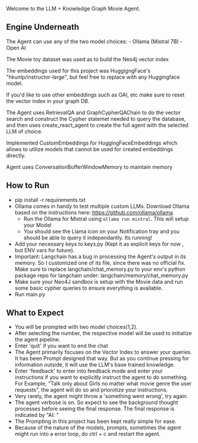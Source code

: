 Welcome to the LLM + Knowledge Graph Movie Agent.

## Engine Underneath

The Agent can use any of the two model choices:
    - Ollama (Mistral 7B)
    - Open AI

The Movie toy dataset was used as to build the Neo4j vector index

The embeddings used for this project was HuggigngFace's "hkunlp/instructor-large", but feel free to replace with any Huggingface model.

If you'd like to use other embeddings such as OAI, etc make sure to reset the vector index in your graph DB.

The Agent uses RetrievalQA and GraphCypherQAChain to do the vector search and construct the Cypher statemet needed to query the database, and then uses create_react_agent to create the full agent with the selected LLM of choice.

Implemented CustomEmbeddings for HuggingFaceEmbeddings which allows to utilize models that cannot be used for created embeddings directly.

Agent uses ConversationBufferWindowMemory to maintain memory

## How to Run

- pip install -r requirements.txt
- Ollama comes in handy to test multiple custom LLMs. Download Ollama based on the instructions here: https://github.com/ollama/ollama 
    - Run the Ollama for Mistral using `ollama run mistral`. This will setup your Model
    - You should see the Llama icon on your Notification tray and you should be able to query it independantly. Its running!
- Add your necessary keys to keys.py (Kept it as explicit keys for now , but ENV vars for future).
- Important: Langchain has a bug in processing the Agent's output in its memory. So I customized one of its file, since there was no official fix. Make sure to replace langchain/chat_memory.py to your env's python package repo for langchain under: langchain/memory/chat_memory.py
- Make sure your Neo4J sandbox is setup with the Movie data and run some basic cypher queries to ensure everything is available.
- Run main.py

## What to Expect

- You will be prompted with two model choices(1,2).
- After selecting the number, the respective model will be used to initialize the agent pipeline.
- Enter 'quit' if you want to end the chat
- The Agent primarily focuses on the Vector Index to answer your queries. It has been Prompt designed that way. But as you continue pressing for information outside, it will use the LLM's base trained knowledge.
- Enter 'feedback' to enter into feedback mode and enter your instructions if you want to explicitly instruct the agent to do something. For Example, "Talk only about Girls no matter what movie genre the user requests", the agent will do so and priorotize your instructions.
- Very rarely, the agent might throw a 'something went wrong', try again.
- The agent verbose is on. So expect to see the background thought processes before seeing the final response. The final response is indicated by "AI: <text>"
- The Prompting in this project has been kept really simple for ease.
- Because of the nature of the models, prompts, sometimes the agent might run into a error loop, do ctrl + c and restart the agent.